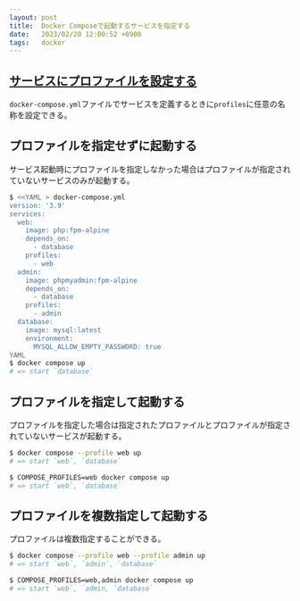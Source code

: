 ```yaml
---
layout: post
title:  Docker Composeで起動するサービスを指定する
date:   2023/02/20 12:00:52 +0900
tags:   docker
---
```


## [サービスにプロファイルを設定する](https://docs.docker.com/compose/profiles/)

`docker-compose.yml`ファイルでサービスを定義するときに`profiles`に任意の名称を設定できる。

## プロファイルを指定せずに起動する

サービス起動時にプロファイルを指定しなかった場合はプロファイルが指定されていないサービスのみが起動する。

```sh
$ <<YAML > docker-compose.yml
version: '3.9'
services:
  web:
    image: php:fpm-alpine
    depends_on:
      - database
    profiles:
      - web
  admin:
    image: phpmyadmin:fpm-alpine
    depends_on:
      - database
    profiles:
      - admin
  database:
    image: mysql:latest
    environment:
      MYSQL_ALLOW_EMPTY_PASSWORD: true
YAML
$ docker compose up
# => start `database`
```

## プロファイルを指定して起動する

プロファイルを指定した場合は指定されたプロファイルとプロファイルが指定されていないサービスが起動する。

```sh
$ docker compose --profile web up
# => start `web`, `database`
```

```sh
$ COMPOSE_PROFILES=web docker compose up
# => start `web`, `database`
```

## プロファイルを複数指定して起動する

プロファイルは複数指定することができる。

```sh
$ docker compose --profile web --profile admin up
# => start `web`, `admin`, `database`
```

```sh
$ COMPOSE_PROFILES=web,admin docker compose up
# => start `web`, `admin, `database`
```
